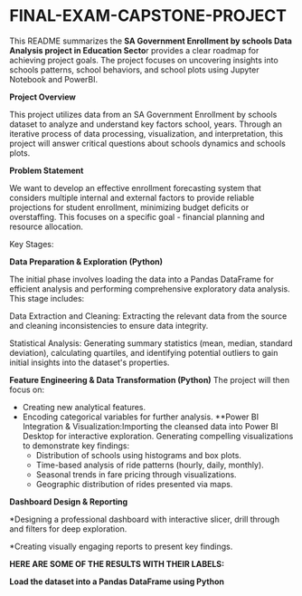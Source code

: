 # FINAL-EXAM-CAPSTONE-PROJECT

This README summarizes the **SA Government Enrollment by schools Data Analysis project  in Education Secto**r provides a clear roadmap for achieving project goals.  The project focuses on uncovering insights into schools patterns, school behaviors, and school plots using Jupyter Notebook and  PowerBI.


**Project Overview**

This project utilizes data from an SA Government Enrollment by schools dataset to analyze and understand key factors school, years. Through an iterative process of data processing, visualization, and interpretation, this project will answer critical questions about schools dynamics and schools plots. 


**Problem  Statement**

We want to develop an effective enrollment forecasting system that considers multiple internal and external factors to provide reliable projections for student enrollment, minimizing budget deficits or overstaffing. This focuses on a specific goal - financial planning and resource allocation.



Key Stages:

**Data Preparation & Exploration (Python)**

The initial phase involves loading the data into a Pandas DataFrame for efficient analysis and performing comprehensive exploratory data analysis.
This stage includes:

 Data Extraction and Cleaning: Extracting the relevant data from the source and cleaning inconsistencies to ensure data integrity. 

 
 Statistical Analysis: Generating summary statistics (mean, median, standard deviation), calculating quartiles, and identifying potential outliers to gain initial insights into the dataset's properties. 


**Feature Engineering & Data Transformation (Python)**
 The project will then focus on:
   * Creating new analytical features.  
   * Encoding categorical variables for further analysis.
**Power BI Integration & Visualization:Importing the cleansed data into Power BI Desktop for interactive exploration. 
      Generating compelling visualizations to demonstrate key findings: 
      * Distribution of schools using histograms and box plots.
      * Time-based analysis of ride patterns (hourly, daily, monthly).
      * Seasonal trends in fare pricing through visualizations.  
      * Geographic distribution of rides presented via maps.





**Dashboard Design & Reporting** 


   *Designing a professional dashboard with interactive slicer, drill through and filters for deep exploration.

    
   *Creating visually engaging reports to present key findings.



 **HERE ARE SOME OF THE RESULTS WITH THEIR LABELS:**


**Load the dataset into a Pandas DataFrame using Python**




    

